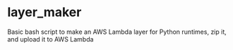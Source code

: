 # layer_maker
Basic bash script to make an AWS Lambda layer for Python runtimes, zip it, and upload it to AWS Lambda
